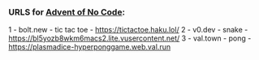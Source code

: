 ### URLS for [Advent of No Code](https://www.adventofnocode.io/):

1 - bolt.new - tic tac toe - https://tictactoe.haku.lol/
2 - v0.dev - snake - https://bl5yozb8wkm6macs2.lite.vusercontent.net/
3 - val.town - pong - https://plasmadice-hyperponggame.web.val.run
